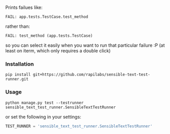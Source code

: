 Prints failues like:

```
FAIL: app.tests.TestCase.test_method
```

rather than:

```
FAIL: test_method (app.tests.TestCase)
```

so you can select it easily when you want to run that particular failure :P (at least on iterm, which only requires a double click)

### Installation

```
pip install git+https://github.com/rapilabs/sensible-text-test-runner.git
```

### Usage

```
python manage.py test --testrunner sensible_text_test_runner.SensibleTextTestRunner
```

or set the following in your settings:

```python
TEST_RUNNER = 'sensible_text_test_runner.SensibleTextTestRunner'
```
